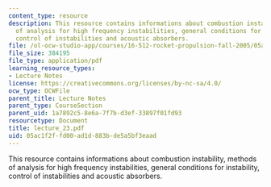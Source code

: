 ```yaml
---
content_type: resource
description: This resource contains informations about combustion instability, methods
  of analysis for high frequency instabilities, general conditions for instability,
  control of instabilities and acoustic absorbers.
file: /ol-ocw-studio-app/courses/16-512-rocket-propulsion-fall-2005/05ac1f2ffd00ad1d883bde5a5bf3eaad_lecture_23.pdf
file_size: 384195
file_type: application/pdf
learning_resource_types:
- Lecture Notes
license: https://creativecommons.org/licenses/by-nc-sa/4.0/
ocw_type: OCWFile
parent_title: Lecture Notes
parent_type: CourseSection
parent_uid: 1a7892c5-8e6a-7f7b-d3ef-33897f01fd93
resourcetype: Document
title: lecture_23.pdf
uid: 05ac1f2f-fd00-ad1d-883b-de5a5bf3eaad
---
```

This resource contains informations about combustion instability, methods of analysis for high frequency instabilities, general conditions for instability, control of instabilities and acoustic absorbers.